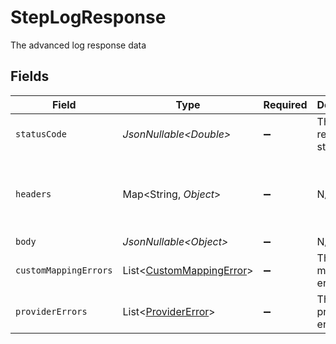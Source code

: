# StepLogResponse

The advanced log response data


## Fields

| Field                                                                      | Type                                                                       | Required                                                                   | Description                                                                | Example                                                                    |
| -------------------------------------------------------------------------- | -------------------------------------------------------------------------- | -------------------------------------------------------------------------- | -------------------------------------------------------------------------- | -------------------------------------------------------------------------- |
| `statusCode`                                                               | *JsonNullable\<Double>*                                                    | :heavy_minus_sign:                                                         | The response status code                                                   | 200                                                                        |
| `headers`                                                                  | Map\<String, *Object*>                                                     | :heavy_minus_sign:                                                         | N/A                                                                        | {<br/>"content-type": "application/json",<br/>"authorization": "Bearer token"<br/>} |
| `body`                                                                     | *JsonNullable\<Object>*                                                    | :heavy_minus_sign:                                                         | N/A                                                                        |                                                                            |
| `customMappingErrors`                                                      | List\<[CustomMappingError](../../models/components/CustomMappingError.md)> | :heavy_minus_sign:                                                         | The custom mapping errors                                                  |                                                                            |
| `providerErrors`                                                           | List\<[ProviderError](../../models/components/ProviderError.md)>           | :heavy_minus_sign:                                                         | The provider errors                                                        |                                                                            |